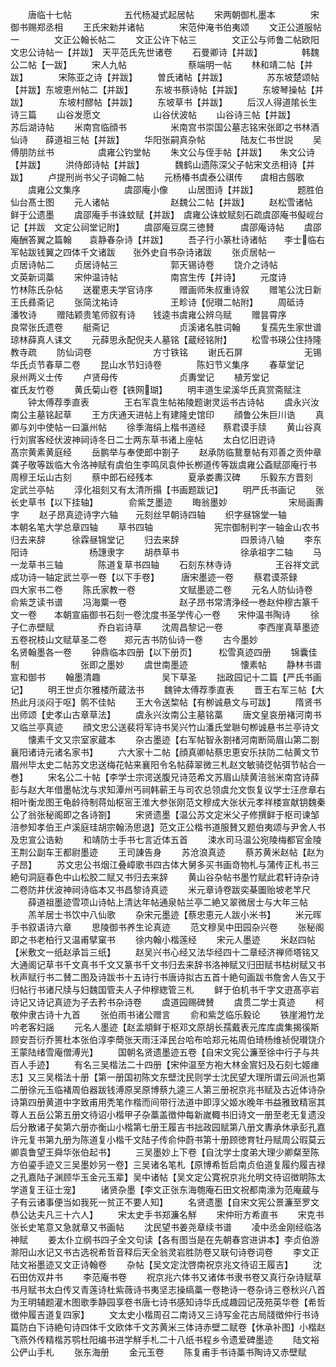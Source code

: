 <!-- { "loadSidebar": true } -->
　　唐临十七帖　　　　　　五代杨凝式起居帖
　　宋两朝御札墨本　　　　宋御书赐郑丞相
　　王氏宋勑并诸帖　　　　宋范仲淹书伯夷颂
　　文正公道服帖一　　　　文正公翰长帖二
　　文正公许下帖三　　　　文正公与师鲁二帖欧阳文忠公诗帖一【并跋】　天平范氏先世诸卷
　　石曼卿诗【并跋】　　　　　韩魏公二帖【一跋】
　　宋人九帖　　　　　　　蔡端明一帖
　　林和靖二帖【并跋】　　　　宋陈亚之诗【并跋】
　　曽氏诸帖【并跋】　　　　　苏东坡楚颂帖【并跋】东坡恵州帖二【并跋】　　　东坡书蔡诗帖【并跋】
　　东坡琴操帖【并跋】　　　　东坡村醪帖【并跋】
　　东坡草书【并跋】
　　后汉人得道隂长生诗三篇
　　山谷发愿文　　　　　　山谷伏波帖
　　山谷诗三帖【并跋】　　　　苏后湖诗帖
　　米南宫临顔书　　　　　米南宫书崇国公墓志铭宋张即之书林酒仙诗　　薛道祖三帖【并跋】
　　华阳张嗣真杂帖　　　　陆友仁书世説
　　吴傅朋防丝书　　　　　虞雍公钓堂帖
　　朱文公与侄手帖【并跋】　　朱文公诗【并跋】
　　洪侍郎诗帖【并跋】　　　　魏鹤山遗陈深父子帖宋文丞相诗【并跋】
　　卢提刑尚书父子词翰二帖
　　元杨椿书虞泰公祺传　　虞相古劔歌
　　虞雍公文集序　　　　　虞邵庵小像
　　山居图诗【并跋】　　　　　题胜伯仙台髙士图
　　元人诸帖　　　　　　　赵魏公二帖【并跋】
　　赵松雪诸帖　　　　　　鲜于公遗墨
　　虞邵庵手书诛蚊赋【并跋】　虞雍公诛蚊赋刻石疏虞邵庵书儗岘台记【并跋　文定公祠堂记附】
　　虞邵庵豆腐三徳賛　　　虞邵庵诗帖
　　虞邵庵酬答翼之篇翰　　袁静春杂诗【并跋】
　　吾子行小篆杜诗诸帖　　李士临右军帖跋钱翼之四体千文诸跋　　张外史自书杂诗诸跋
　　张贞居帖一　　　　　　贞居诗帖二
　　贞居诗帖三　　　　　　郭天锡诗卷
　　饶介之诗帖　　　　　　文英新词藁
　　宋仲温诗帖　　　　　　南宫生传【并诗】
　　元度诗　　　　　　　　竹林陈氏杂帖
　　送瞿恵夫学官诗序　　　赠画师朱叔重诗叙
　　赠笔公沈日新　　　　　王氏彞斋记
　　张简沈祐诗　　　　　　王畛诗【倪瓉二帖附】
　　周砥诗　　　　　　　　潘牧诗
　　赠陆颖贵笔师叙有诗　　钱逵书虞雍公辨乌赋
　　赠昙霄序　　　　　　　良常张氏遗卷
　　艇斋记　　　　　　　　贞溪诸名胜词翰
　　复孺先生家世谱　　　　琼林薛真人诔文
　　元薛思永配倪夫人墓铭【蔵经铭附】
　　松雪书瑛公住持隆教寺疏
　　防仙词卷　　　　　　　方寸铁铭
　　谢氏石屏　　　　　　　无锡华氏贞节春草二卷
　　昆山水节妇诗卷　　　　陈妇节义集序
　　春草堂记　　　　　　　泉州两义士传
　　卢贤母传　　　　　　　贞夀堂记
　　植芳堂记　　　　　　　崔氏友竹卷
　　黄氏菊山卷【铁网瑚】
　　明丰道生梁溪华氏真赏斋赋注
　　钟太傅荐季直表　　　　王右军袁生帖祐陵题谢灵运书古诗帖
　　虞永兴汝南公主墓铭起草
　　王方庆通天进帖上有建隆史馆印
　　顔鲁公朱巨川诰
　　真卿与刘中使帖一曰瀛州帖
　　徐季海绢上楷书道经　　蔡君谟手牍
　　黄山谷真行刘賔客经伏波神祠诗冬日二士两东草书诸上座帖
　　太白忆旧逰诗　　　　　髙宗黄素黄庭经
　　岳鹏举与奉使郎中劄子
　　赵承防临鵞羣帖有邓善之贡仲章龚子敬等跋临大令洛神赋有虞伯生李鸣凤袁仲长栁道传等跋虞雍公螡赋邵庵行书　　周穆王坛山古刻
　　蔡中郎石经残本　　　　夏承娄夀汉碑
　　乐毅东方晋刻　　　　　定武兰亭帖
　　淳化祖刻又有太清所搨【书画题跋记】
　　明严氏书画记
　　张长史草书【以下挂轴】　　　　俞紫芝墨迹
　　晦翁墨妙　　　　　　　宋局画夀字
　　赵子昂真迹诗字六轴　　元刻丝早朝诗四轴
　　织字昼锦堂一轴　　　　本朝名笔大学总章四轴
　　草书四轴　　　　　　　宪宗御制判字一轴金山农书归去来辞　　　徐霖昼锦堂记
　　归去来辞　　　　　　　四景诗八轴
　　李东阳诗　　　　　　　杨譓隶字
　　胡恭草书　　　　　　　徐承祖字二轴
　　马一龙草书三轴　　　　陈道复草书四轴
　　石刻东林寺诗　　　　　王谷祥文武成功诗一轴定武兰亭一卷【以下手卷】　　　唐宋墨迹一卷
　　蔡君谟茶録　　　　　　四大家书二卷
　　陈氏家教一卷　　　　　文赋墨迹二卷
　　元名人防仙诗卷　　　　俞紫芝读书谱
　　冯海粟一卷　　　　　　赵子昂书常清浄经一巻赵仲穆古篆千文一卷　　本朝宣庙御书石刻一卷沈度书圣学传心一卷　　宋仲温书陶诗
　　徐子仁赤壁赋　　　　　乔白岩诗草
　　沈周昌黎记一卷　　　　李西崖真草墨迹五卷祝枝山文赋草圣二卷　　郑元吉书防仙诗一卷
　　古今墨妙　　　　　　　名贤翰墨各一卷
　　钟鼎临本四册【以下册页】　　　松雪真迹四册
　　锦囊佳制　　　　　　　张即之墨妙
　　虞世南墨迹　　　　　　懐素帖
　　静林书谱　　　　　　　宣和御书
　　翰墨清趣　　　　　　　吴下草圣
　　拙政园记十二篇【严氏书画记】
　　明王世贞尔雅楼所蔵法书
　　魏钟太傅荐季直表
　　晋王右军三帖【大热此月淡闷于呕】鹘不佳帖
　　王大令送棃帖【有栁诚悬文与可跋】
　　隋贤书出师颂【史孝山古章草法】
　　虞永兴汝南公主墓铭藁
　　唐文皇哀册褚河南书又临兰亭真迹
　　顔文忠公送裴将军诗书吴兴竹山潘氏堂聮句栁诚悬书兰亭诗文
　　懐素千文又宗室家蔵本
　　杂古墨迹【右军帖智永劄禇河南断简眉山第二劄襄阳诸诗元诸名家书】
　　六大家十二帖【顔真卿帖蔡忠恵安乐扶防二帖黄文节眉州毕太史二帖苏文忠送梅花帖来襄阳令名帖薛翠微三札赵文敏骑徔帖弭节帖合一巻】
　　宋名公二十帖【李学士宗谔送腹兄诗范希文苏眉山牍黄涪翁米南宫诗薛彭与赵大年借墨帖沈与求知潭州丐祠韩蕲王与司农总领虞允文恢复议学士汪彦章右相叶衡龙图王龟龄待制蒋灿枢宻王淮大参张刚范文穆成大张状元孝祥楼宣献钥魏秦公了翁张秘阁即之各诗劄】
　　宋贤遗墨【温公苏文定米父子修撰鲜于枢司谏邹涪参知孝伯王卢溪庭珪胡宗翰汤思退】范文正公楷书道服賛又题伯夷颂与尹舍人书及忠宣公诰勑
　　和靖防士手书七言近体五首
　　涑水司马温公宛陵梅都官金陵王荆公副车王都尉墨迹
　　王司諌告身
　　苏沧浪真迹
　　蔡苏黄米赵帖【赵为子昂】
　　苏文忠公书烟江叠嶂歌书四古体大舅多买书画竒物札与蒲传正札书三絶句洞庭春色中山松胶二赋又书归去来辞
　　黄山谷杂帖书墨竹赋此君轩诗杂诗二卷防井伏波神祠诗临本又书昌黎诗真迹
　　米元章诗卷跋奕棊圗贻坡老竿尺
　　薛道祖墨迹雪项山诗帖上清达年帖通泉帖兰亭二絶又翠微居士与大年三帖
　　羔羊居士书饮中八仙歌
　　杂宋元墨迹【蔡忠恵元人跋小米书】
　　米元晖手书叙语诗六章
　　思陵御书养生论真迹
　　范文穆吴中田园杂兴卷
　　张秘阁即之书老柏行又温甫擘窠书
　　徐内翰小楷莲经
　　宋元人墨迹
　　米赵四帖【米敷文一纸赵承旨三纸】
　　赵吴兴书心经又法华经四十二章经济禅师塔铭又大通阁记草书千文真书千文又篆书千文书归去来辞书洛神赋又归田赋书枯树赋又书秋声赋行书二賛二图及诗跋书十五诗行书唐诗拟古五首十絶句画跋书詹舍人告又于归帖行书诸尺牍与妇魏国管夫人子仲穆緫管三札
　　鲜于伯机书千字文逰髙亭岩诗记又诗记真迹为子去矜书杂诗卷
　　虞道园赐碑賛
　　虞贯二学士真迹
　　柯敬仲隶古诗十九首
　　张伯雨书诸公赠言
　　俞和紫芝临乐毅论
　　铁崖湘竹龙吟老客妇謡
　　元名人墨迹【赵孟頫鲜于枢邓文原胡长孺戴表元库库虞集揭徯斯顾安吾衍乔篑杜本张伯淳李蕳张天雨汪泽民台哈布哈郑元祐周伯琦杨维祯倪瓉饶介王蒙陆绪雪庵僧溥光】
　　国朝名贤遗墨迹五卷【自宋文宪公濂至徐中行子与共百人手迹】
　　有名三吴楷法二十四册【宋仲温至方袍大林金賔妇及石刻七姬瘗志】又三吴楷法十册【第一册国初陈文东壁沈民则学士沈民望大理所谓云间派也第二册徐元玉临褚周伯器跋钱溥原吴原博蔡九逵三人第三册祝京兆书赋及古近体诗杂诗第四册黄道中字致甫用秃笔作楷而间带行法道中即淳父姬水晚年书益雅致精宻其尊人五岳公第五册文待诏小楷甲子杂藁盖徴仲每新嵗輙书旧诗文一册至老无复遗没后分散诸子矣第六册亦衡山小楷第七册王履吉书拙政园赋第八册文夀承休承彭孔嘉许元复书第九册为陈道复小楷千文陆子传俞仲蔚书第十册顾徳育牡丹赋周公瑕莫云卿袁鲁望王舜华张伯起书】
　　三吴墨妙上下卷【自沈学士度弟大理少卿粲至陈方伯鎏手迹又三吴墨妙另一卷】三吴诸名笔札【原博希哲启南贞伯道复履约履吉禄之孔嘉陆子渊顾华玉金元玉辈】吴中诸帖【吴文定公寛祝京兆允明文待诏徴眀陈太学道复王征士宠】
　　诸贤杂墨【李文正张东海匏庵石田文祝都南濠为范庵蔵与子有云诸事便当如我死一贫正不要人知】
　　名贤遗墨【自宋文宪公景濂至罗文恭公达夫凡三十六人】
　　宋太史手书郑濂名觧
　　宋仲珩方希直书
　　宋克书张长史笔意又急就章又书画帖
　　沈民望书姜尧章续书谱
　　凌中丞金刚经临洛神赋
　　姜太仆立纲书四子全文句读【各有图当是在先朝春宫进讲本】李贞伯游滁阳山水记又书古选祝希哲音释后天全翁灵岩胜防卷又联句诗卷词卷
　　李文正陆文裕墨迹又文正诗翰卷
　　杂帖【吴文定沈啓南祝京兆文待诏王履吉】
　　沈石田仿双井书
　　李范庵书卷
　　祝京兆六体书又诸体书隶书卷又真行杂诗赋草书月赋书太白传又青莲诗杜紫薇诗书夷坚志操缟藁一卷艳诗一卷杂诗三卷秋兴八首为王明辅题灌木图歌季静园享卷书唐七诗书感知诗华氏成趣园记茂苑英华卷【希哲徴仲履吉道复四家】
　　文太史小楷周召二南诗又三诗写金花古局牋徴仲行书诗篇防白下诗絶句诗四体千文欧体千文苏黄米三体诗赤壁二赋卷【休承补图】小楷赵飞燕外传精楷苏鹗杜阳编书进学觧手札二十八纸书程乡令遗爱碑墨迹
　　陆文裕公俨山手札
　　张东海册
　　金元玉卷
　　陈复甫手书诗藁书陶诗又赤壁赋

